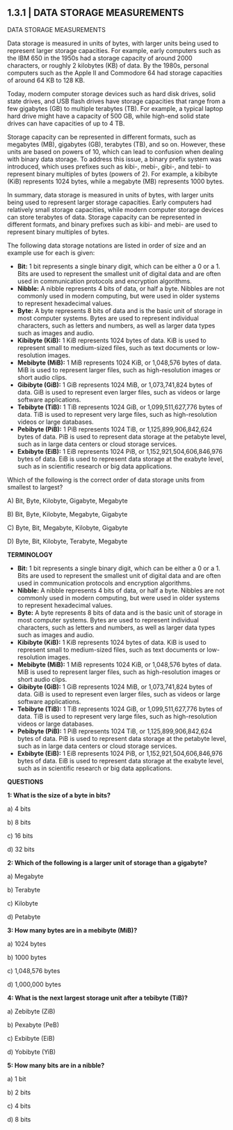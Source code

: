 ## 1.3.1 | DATA STORAGE MEASUREMENTS

DATA STORAGE MEASUREMENTS

Data storage is measured in units of bytes, with larger units being used to represent larger storage capacities. For example, early computers such as the IBM 650 in the 1950s had a storage capacity of around 2000 characters, or roughly 2 kilobytes (KB) of data. By the 1980s, personal computers such as the Apple II and Commodore 64 had storage capacities of around 64 KB to 128 KB.

Today, modern computer storage devices such as hard disk drives, solid state drives, and USB flash drives have storage capacities that range from a few gigabytes (GB) to multiple terabytes (TB). For example, a typical laptop hard drive might have a capacity of 500 GB, while high-end solid state drives can have capacities of up to 4 TB.

Storage capacity can be represented in different formats, such as megabytes (MB), gigabytes (GB), terabytes (TB), and so on. However, these units are based on powers of 10, which can lead to confusion when dealing with binary data storage. To address this issue, a binary prefix system was introduced, which uses prefixes such as kibi-, mebi-, gibi-, and tebi- to represent binary multiples of bytes (powers of 2). For example, a kibibyte (KiB) represents 1024 bytes, while a megabyte (MB) represents 1000 bytes.

In summary, data storage is measured in units of bytes, with larger units being used to represent larger storage capacities. Early computers had relatively small storage capacities, while modern computer storage devices can store terabytes of data. Storage capacity can be represented in different formats, and binary prefixes such as kibi- and mebi- are used to represent binary multiples of bytes.

The following data storage notations are listed in order of size and an example use for each is given:

- **Bit:** 1 bit represents a single binary digit, which can be either a 0 or a 1. Bits are used to represent the smallest unit of digital data and are often used in communication protocols and encryption algorithms.
- **Nibble:** A nibble represents 4 bits of data, or half a byte. Nibbles are not commonly used in modern computing, but were used in older systems to represent hexadecimal values.
- **Byte:** A byte represents 8 bits of data and is the basic unit of storage in most computer systems. Bytes are used to represent individual characters, such as letters and numbers, as well as larger data types such as images and audio.
- **Kibibyte (KiB):** 1 KiB represents 1024 bytes of data. KiB is used to represent small to medium-sized files, such as text documents or low-resolution images.
- **Mebibyte (MiB):** 1 MiB represents 1024 KiB, or 1,048,576 bytes of data. MiB is used to represent larger files, such as high-resolution images or short audio clips.
- **Gibibyte (GiB):** 1 GiB represents 1024 MiB, or 1,073,741,824 bytes of data. GiB is used to represent even larger files, such as videos or large software applications.
- **Tebibyte (TiB):** 1 TiB represents 1024 GiB, or 1,099,511,627,776 bytes of data. TiB is used to represent very large files, such as high-resolution videos or large databases.
- **Pebibyte (PiB):** 1 PiB represents 1024 TiB, or 1,125,899,906,842,624 bytes of data. PiB is used to represent data storage at the petabyte level, such as in large data centers or cloud storage services.
- **Exbibyte (EiB):** 1 EiB represents 1024 PiB, or 1,152,921,504,606,846,976 bytes of data. EiB is used to represent data storage at the exabyte level, such as in scientific research or big data applications.





Which of the following is the correct order of data storage units from smallest to largest?

A) Bit, Byte, Kilobyte, Gigabyte, Megabyte

B) Bit, Byte, Kilobyte, Megabyte, Gigabyte

C) Byte, Bit, Megabyte, Kilobyte, Gigabyte

D) Byte, Bit, Kilobyte, Terabyte, Megabyte



**TERMINOLOGY**

- **Bit:** 1 bit represents a single binary digit, which can be either a 0 or a 1. Bits are used to represent the smallest unit of digital data and are often used in communication protocols and encryption algorithms.
- **Nibble:** A nibble represents 4 bits of data, or half a byte. Nibbles are not commonly used in modern computing, but were used in older systems to represent hexadecimal values.
- **Byte:** A byte represents 8 bits of data and is the basic unit of storage in most computer systems. Bytes are used to represent individual characters, such as letters and numbers, as well as larger data types such as images and audio.
- **Kibibyte (KiB):** 1 KiB represents 1024 bytes of data. KiB is used to represent small to medium-sized files, such as text documents or low-resolution images.
- **Mebibyte (MiB):** 1 MiB represents 1024 KiB, or 1,048,576 bytes of data. MiB is used to represent larger files, such as high-resolution images or short audio clips.
- **Gibibyte (GiB):** 1 GiB represents 1024 MiB, or 1,073,741,824 bytes of data. GiB is used to represent even larger files, such as videos or large software applications.
- **Tebibyte (TiB):** 1 TiB represents 1024 GiB, or 1,099,511,627,776 bytes of data. TiB is used to represent very large files, such as high-resolution videos or large databases.
- **Pebibyte (PiB):** 1 PiB represents 1024 TiB, or 1,125,899,906,842,624 bytes of data. PiB is used to represent data storage at the petabyte level, such as in large data centers or cloud storage services.
- **Exbibyte (EiB):** 1 EiB represents 1024 PiB, or 1,152,921,504,606,846,976 bytes of data. EiB is used to represent data storage at the exabyte level, such as in scientific research or big data applications.

**QUESTIONS**

**1: What is the size of a byte in bits?**

a) 4 bits

b) 8 bits

c) 16 bits

d) 32 bits

**2: Which of the following is a larger unit of storage than a gigabyte?**

a) Megabyte

b) Terabyte

c) Kilobyte

d) Petabyte

**3: How many bytes are in a mebibyte (MiB)?**

a) 1024 bytes

b) 1000 bytes

c) 1,048,576 bytes

d) 1,000,000 bytes

**4: What is the next largest storage unit after a tebibyte (TiB)?**

a) Zebibyte (ZiB)

b) Pexabyte (PeB)

c) Exbibyte (EiB)

d) Yobibyte (YiB)

**5: How many bits are in a nibble?**

a) 1 bit

b) 2 bits

c) 4 bits

d) 8 bits